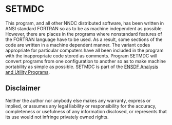 # SETMDC  
This program, and all other NNDC distributed software, has been written in ANSI standard FORTRAN so as to be as machine independent as possible. However, there are places in the programs where nonstandard features of the FORTRAN language have to be used. As a result, some sections of the code are written in a machine dependent manner. The variant codes appropriate for particular computers have all been included in the program with the inappropriate code stored as comments. Program SETMDC will convert programs from one configuration to another so as to make machine portability as simple as possible.
SETMDC  is part of the [ENSDF Analysis and Utility Programs](https://nds.iaea.org/public/ensdf_pgm/).


## Disclaimer

Neither the author nor anybody else makes any warranty, express or implied, or assumes any legal liability or responsibility for the accuracy, completeness or usefulness of any information disclosed, or represents that its use would not infringe privately owned rights.
